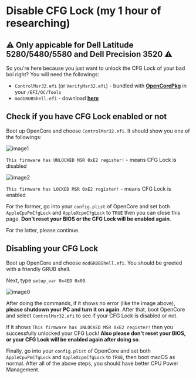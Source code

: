 # Disable CFG Lock (my 1 hour of researching)
## ⚠ Only appicable for Dell Latitude 5280/5480/5580 and Dell Precision 3520 ⚠

So you're here because you just want to unlock the CFG Lock of your bad boi right?
You will need the followings:
* `ControlMsr32.efi` (or `VerifyMsr32.efi`) - bundled with [**OpenCorePkg**](https://github.com/acidanthera/OpenCorePkg) in your `/EFI/OC/Tools`
* `modGRUBShell.efi` - download [**here**](https://github.com/datasone/grub-mod-setup_var)

## Check if you have CFG Lock enabled or not
Boot up OpenCore and choose `ControlMsr32.efi`. It should show you one of the followings:

![image1](https://user-images.githubusercontent.com/73286927/134888903-edbfc222-0fcf-4aab-98bc-b1b4d3d58725.jpg)

`This firmware has UNLOCKED MSR 0xE2 register!` - means CFG Lock is disabled

![image2](https://user-images.githubusercontent.com/73286927/134888940-9dbc0031-0e49-4b0f-a93b-3e31a558e455.jpg)

`This firmware has LOCKED MSR 0xE2 register!` - means CFG Lock is enabled

For the former, go into your `config.plist` of OpenCore and set both `AppleCpuPmCfgLock` and `AppleXcpmCfgLock` to `TRUE` then you can close this page. **Don't reset your BIOS or the CFG Lock will be enabled again**.

For the latter, please continue.

## Disabling your CFG Lock
Boot up OpenCore and choose `modGRUBShell.efi`. You should be greeted with a friendly GRUB shell.

Next, type `setup_var 0x4ED 0x00`.

![image0](https://user-images.githubusercontent.com/73286927/134889253-9cf3f931-7c3a-4353-bf26-84c0cacb0bb7.jpg)

After doing the commands, if it shows no error (like the image above), **please shutdown your PC and turn it on again**. After that, boot OpenCore and select `ControlMsr32.efi` to see if your CFG Lock is disabled or not.

If it shows `This firmware has UNLOCKED MSR 0xE2 register!` then you successfully unlocked your CFG Lock! **Also please don't reset your BIOS, or your CFG Lock will be enabled again after doing so**.

Finally, go into your `config.plist` of OpenCore and set both `AppleCpuPmCfgLock` and `AppleXcpmCfgLock` to `TRUE`, then boot macOS as normal. After all of the above steps, you should have better CPU Power Management.
